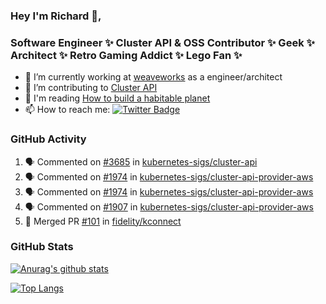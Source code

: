 ### Hey I'm Richard 👋, 

<h3 align="left">Software Engineer ✨ Cluster API & OSS Contributor ✨ Geek ✨ Architect ✨ Retro Gaming Addict ✨ Lego Fan ✨</h3>

- 🔭 I’m currently working at [weaveworks](https://github.com/weaveworks) as a engineer/architect
- 👯 I’m contributing to [Cluster API](https://github.com/kubernetes-sigs/cluster-api-provider-aws/pulls?q=is%3Aissue+is%3Apr+author%3Arichardcase+)
- 💬 I'm reading [How to build a habitable planet](https://www.amazon.co.uk/How-Build-Habitable-Planet-Humankind/dp/0691140065)
- 📫 How to reach me: [![Twitter Badge](https://img.shields.io/badge/-@fruit_case-00acee?style=flat&logo=Twitter&logoColor=white)](https://twitter.com/intent/follow?screen_name=fruit_case "Follow on Twitter")

### GitHub Activity 

<!--START_SECTION:activity-->
1. 🗣 Commented on [#3685](https://github.com/kubernetes-sigs/cluster-api/issues/3685) in [kubernetes-sigs/cluster-api](https://github.com/kubernetes-sigs/cluster-api)
2. 🗣 Commented on [#1974](https://github.com/kubernetes-sigs/cluster-api-provider-aws/issues/1974) in [kubernetes-sigs/cluster-api-provider-aws](https://github.com/kubernetes-sigs/cluster-api-provider-aws)
3. 🗣 Commented on [#1974](https://github.com/kubernetes-sigs/cluster-api-provider-aws/issues/1974) in [kubernetes-sigs/cluster-api-provider-aws](https://github.com/kubernetes-sigs/cluster-api-provider-aws)
4. 🗣 Commented on [#1907](https://github.com/kubernetes-sigs/cluster-api-provider-aws/issues/1907) in [kubernetes-sigs/cluster-api-provider-aws](https://github.com/kubernetes-sigs/cluster-api-provider-aws)
5. 🎉 Merged PR [#101](https://github.com/fidelity/kconnect/pull/101) in [fidelity/kconnect](https://github.com/fidelity/kconnect)
<!--END_SECTION:activity-->

### GitHub Stats

[![Anurag's github stats](https://github-readme-stats.vercel.app/api?username=richardcase&count_private=true&show_icons=true)](https://github.com/anuraghazra/github-readme-stats)

[![Top Langs](https://github-readme-stats.vercel.app/api/top-langs/?username=richardcase&hide=html&layout=compact)](https://github.com/anuraghazra/github-readme-stats)
